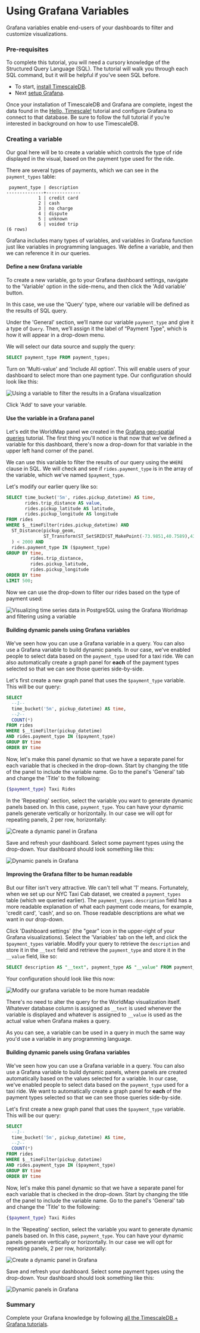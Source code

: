 # Using Grafana Variables

Grafana variables enable end-users of your dashboards to filter and customize visualizations.

### Pre-requisites

To complete this tutorial, you will need a cursory knowledge of the Structured Query 
Language (SQL). The tutorial will walk you through each SQL command, but it will be 
helpful if you've seen SQL before.

* To start, [install TimescaleDB][install-timescale].
* Next [setup Grafana][install-grafana].

Once your installation of TimescaleDB and Grafana are complete, ingest the data found 
in the [Hello, Timescale!][hello-timescale] tutorial and configure Grafana to connect
to that database. Be sure to follow the full tutorial if you’re interested in background 
on how to use TimescaleDB.

### Creating a variable
Our goal here will be to create a variable which controls the type of ride displayed in the
visual, based on the payment type used for the ride.

There are several types of payments, which we can see in the `payment_types` table:

```
 payment_type | description
--------------+-------------
            1 | credit card
            2 | cash
            3 | no charge
            4 | dispute
            5 | unknown
            6 | voided trip
(6 rows)
```

Grafana includes many types of variables, and variables in Grafana function just like
variables in programming languages. We define a variable, and then we can reference it
in our queries.

#### Define a new Grafana variable
To create a new variable, go to your Grafana dashboard settings, navigate to the 'Variable'
option in the side-menu, and then click the 'Add variable' button.

In this case, we use the 'Query' type, where our variable will be defined as the results
of SQL query.

Under the 'General' section, we’ll name our variable `payment_type` and give it a type of `Query`.
Then, we’ll assign it the label of “Payment Type", which is how it will appear in a drop-down menu.

We will select our data source and supply the query:

```sql
SELECT payment_type FROM payment_types;
```

Turn on 'Multi-value' and 'Include All option'. This will enable users of your dashboard to
select more than one payment type. Our configuration should look like this:

<img class="main-content__illustration" src="https://assets.iobeam.com/images/docs/screenshots-for-grafana-tutorial/grafana_define_variable.png" alt="Using a variable to filter the results in a Grafana visualization"/>

Click 'Add' to save your variable.

#### Use the variable in a Grafana panel

Let's edit the WorldMap panel we created in the 
[Grafana geo-spatial queries][tutorial-grafana-geospatial] tutorial. The first thing you'll
notice is that now that we've defined a variable for this dashboard, there's now a drop-down
for that variable in the upper left hand corner of the panel.

We can use this variable to filter the results of our query using the `WHERE` clause in SQL.
We will check and see if `rides.payment_type` is in the array of the variable, which we've
named `$payment_type`.

Let's modify our earlier query like so:

```sql
SELECT time_bucket('5m', rides.pickup_datetime) AS time,
       rides.trip_distance AS value,
       rides.pickup_latitude AS latitude,
       rides.pickup_longitude AS longitude
FROM rides
WHERE $__timeFilter(rides.pickup_datetime) AND
  ST_Distance(pickup_geom,
              ST_Transform(ST_SetSRID(ST_MakePoint(-73.9851,40.7589),4326),2163)
  ) < 2000 AND
  rides.payment_type IN ($payment_type)
GROUP BY time,
         rides.trip_distance,
         rides.pickup_latitude,
         rides.pickup_longitude
ORDER BY time
LIMIT 500;
```

Now we can use the drop-down to filter our rides based on the type of payment used:

<img class="main-content__illustration" src="https://assets.iobeam.com/images/docs/screenshots-for-grafana-tutorial/grafana_worldmap_query_with_variable.png" alt="Visualizing time series data in PostgreSQL using the Grafana Worldmap and filtering using a variable"/>

#### Building dynamic panels using Grafana variables

We've seen how you can use a Grafana variable in a query. You can also use a
Grafana variable to build dynamic panels. In our case, we've enabled people to
select data based on the `payment_type` used for a taxi ride. We can also
automatically create a graph panel for **each** of the payment types
selected so that we can see those queries side-by-side.

Let's first create a new graph panel that uses the `$payment_type` variable.
This will be our query:

```sql
SELECT 
  --1--
  time_bucket('5m', pickup_datetime) AS time,
  --2--
  COUNT(*)
FROM rides
WHERE $__timeFilter(pickup_datetime)
AND rides.payment_type IN ($payment_type)
GROUP BY time
ORDER BY time
```

Now, let's make this panel dynamic so that we have a separate panel for each
variable that is checked in the drop-down. Start by changing the title of
the panel to include the variable name. Go to the panel's 'General' tab and
change the 'Title' to the following:

```bash
{$payment_type} Taxi Rides
```

In the 'Repeating' section, select the variable you want to generate dynamic
panels based on. In this case, `payment_type`. You can have your dynamic panels
generate vertically or horizontally. In our case we will opt for repeating
panels, 2 per row, horizontally:

<img class="main-content__illustration" src="https://assets.iobeam.com/images/docs/screenshots-for-grafana-tutorial/grafana_create_dynamic_panels.png" alt="Create a dynamic panel in Grafana"/>

Save and refresh your dashboard. Select some payment types using the drop-down.
Your dashboard should look something like this:

<img class="main-content__illustration" src="https://assets.iobeam.com/images/docs/screenshots-for-grafana-tutorial/grafana_dynamic_panels.png" alt="Dynamic panels in Grafana"/>

#### Improving the Grafana filter to be human readable

But our filter isn't very attractive. We can't tell what '1' means. Fortunately,
when we set up our NYC Taxi Cab dataset, we created a `payment_types` table (which
we queried earlier). The `payment_types.description` field has a more readable
explanation of what each payment code means, for example, 'credit card', 'cash',
and so on. Those readable descriptions are what we want in our drop-down.

Click 'Dashboard settings' (the "gear" icon in the upper-right of your Grafana
visualizations). Select the 'Variables' tab on the left, and click the `$payment_types`
variable. Modify your query to retrieve the `description` and store it in the `__text`
field and retrieve the `payment_type` and store it in the `__value` field, like so:

```sql
SELECT description AS "__text", payment_type AS "__value" FROM payment_types
```

Your configuration should look like this now:

<img class="main-content__illustration" src="https://assets.iobeam.com/images/docs/screenshots-for-grafana-tutorial/grafana_modify_variable.png" alt="Modify our grafana variable to be more human readable"/>

There's no need to alter the query for the WorldMap visualization itself.
Whatever database column is assigned as `__text` is used whenever the variable
is displayed and whatever is assigned to `__value` is used as the actual value
when Grafana makes a query.

As you can see, a variable can be used in a query in much the same way you'd
use a variable in any programming language.

#### Building dynamic panels using Grafana variables

We've seen how you can use a Grafana variable in a query. You can also use a
Grafana variable to build dynamic panels, where panels are created automatically
based on the values selected for a variable. In our case, we've enabled people to
select data based on the `payment_type` used for a taxi ride. We want to 
automatically create a graph panel for **each** of the payment types
selected so that we can see those queries side-by-side.

Let's first create a new graph panel that uses the `$payment_type` variable.
This will be our query:

```sql
SELECT 
  --1--
  time_bucket('5m', pickup_datetime) AS time,
  --2--
  COUNT(*)
FROM rides
WHERE $__timeFilter(pickup_datetime)
AND rides.payment_type IN ($payment_type)
GROUP BY time
ORDER BY time
```

Now, let's make this panel dynamic so that we have a separate panel for each
variable that is checked in the drop-down. Start by changing the title of
the panel to include the variable name. Go to the panel's 'General' tab and
change the 'Title' to the following:

```bash
{$payment_type} Taxi Rides
```

In the 'Repeating' section, select the variable you want to generate dynamic
panels based on. In this case, `payment_type`. You can have your dynamic panels
generate vertically or horizontally. In our case we will opt for repeating
panels, 2 per row, horizontally:

<img class="main-content__illustration" src="https://assets.iobeam.com/images/docs/screenshots-for-grafana-tutorial/grafana_create_dynamic_panels.png" alt="Create a dynamic panel in Grafana"/>

Save and refresh your dashboard. Select some payment types using the drop-down.
Your dashboard should look something like this:

<img class="main-content__illustration" src="https://assets.iobeam.com/images/docs/screenshots-for-grafana-tutorial/grafana_dynamic_panels.png" alt="Dynamic panels in Grafana"/>

### Summary

Complete your Grafana knowledge by following [all the TimescaleDB + Grafana tutorials][tutorial-grafana].

[install-timescale]: /getting-started/installation
[install-grafana]: /getting-started/installation-grafana
[hello-timescale]: /tutorials/tutorial-hello-timescale
[tutorial-grafana]: /tutorials/tutorial-grafana
[tutorial-grafana-geospatial]: /tutorials/tutorial-grafana-geospatial
